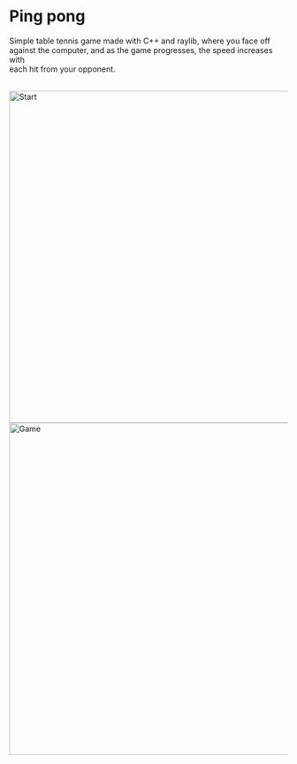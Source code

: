 # Ping pong

Simple table tennis game made with C++ and raylib, where you face off<br> against the computer, 
and as the game progresses, the speed increases with<br> each hit from your opponent.

<br>

<img src="https://github.com/PirinenAO/raylib-pingpong/assets/119351375/ff3b27d4-2906-4104-a582-a198e5e158e8" alt="Start" width="600" height="600">

<br>

<img src="https://github.com/PirinenAO/raylib-pingpong/assets/119351375/944039a0-9f3b-4727-87f7-c215fa2c3dd6" alt="Game" width="600" height="600">




